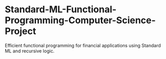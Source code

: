 # Standard-ML-Functional-Programming-Computer-Science-Project
Efficient functional programming for financial applications using Standard ML and recursive logic.
